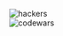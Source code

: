 ![hackers](https://media.giphy.com/media/3FQ87l4tXAZWGvV3yY/giphy.gif)<br>
![codewars](https://www.codewars.com/users/unnavocce/badges/small)
